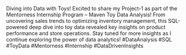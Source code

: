 Diving into Data with Toys!
Excited to share my Project-1 as part of the Mentorness Internship Program – Maven Toy Data Analysis!
From uncovering sales trends to optimizing inventory management, this SQL-powered deep dive into toy data revealed key insights on product performance and store operations.
Stay tuned for more insights as I continue exploring the power of data analytics!
#DataAnalysis #SQL #ToyData #Mentorness #Internship #DataDrivenInsights
